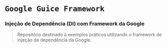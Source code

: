 # ``Google Guice Framework``
### Injeção de Dependência (DI) com Framework da Google

> Repositório destinado à exemplos práticos utilizando o framework de injeção de dependência da Google.

